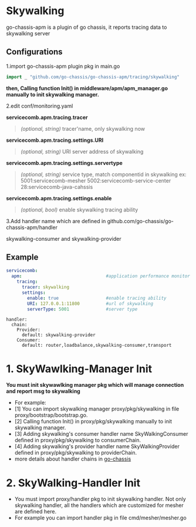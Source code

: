 # Skywalking

go-chassis-apm is a plugin of go chassis, it reports tracing data to skywalking server

## Configurations
1.import go-chassis-apm plugin pkg in main.go
```go
import _ "github.com/go-chassis/go-chassis-apm/tracing/skywalking"
```
**then, Calling function Init() in middleware/apm/apm_manager.go manually to init skywalking manager.**



2.edit conf/monitoring.yaml

**servicecomb.apm.tracing.tracer**
>  *(optional, string)* tracer'name, only skywalking now

**servicecomb.apm.tracing.settings.URI**
>  *(optional, string)* URI server address of skywalking

**servicecomb.apm.tracing.settings.servertype**
>  *(optional, string)* service type, match componentid in skywalking 
>  ex:  5001:servicecomb-mesher 5002:servicecomb-service-center 28:servicecomb-java-cahssis 

**servicecomb.apm.tracing.settings.enable**
>  *(optional, bool)* enable skywalking tracing ability

3.Add handler name which are defined in github.com/go-chassis/go-chassis-apm/handler

skywalking-consumer and skywalking-provider

## Example
```yaml
servicecomb:
  apm:                                #application performance monitor
    tracing:
      tracer: skywalking
      settings:
        enable: true                  #enable tracing ability
        URI: 127.0.0.1:11800          #url of skywalking 
        serverType: 5001              #server type
```

```
handler:
  chain:
    Provider:
      default: skywalking-provider
    Consumer:
      default: router,loadbalance,skywalking-consumer,transport
```

# 1. SkyWawlking-Manager Init
**You must init skywawlking manager pkg which will manage connection and report msg to skywalking**
- For example:
- [1] You can import skywalking manager proxy/pkg/skywalking in file proxy/bootstrap/bootstrap.go.
- [2] Calling function Init() in proxy/pkg/skywalking manually to init skywalking manager.
- [3] Adding skywalking's consumer handler name SkyWalkingConsumer defined in proxy/pkg/skywalking to consumerChain.
- [4] Adding skywalking's provider handler name SkyWalkingProvider defined in proxy/pkg/skywalking to providerChain.
- more details about handler chains in [go-chassis](https://github.com/go-chassis/go-chassis#readme)

# 2. SkyWalking-Handler Init
- You must import proxy/handler pkg to init skywalking handler. Not only skywalking handler, all the handlers which are customized for mesher are defined here.
- For example you can import handler pkg in file cmd/mesher/mesher.go
